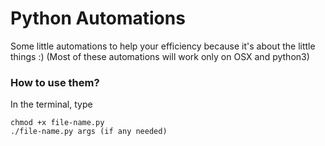 # Python Automations
Some little automations to help your efficiency because it's about the little
things :)
(Most of these automations will work only on OSX and python3)

### How to use them?
In the terminal, type
```
chmod +x file-name.py
./file-name.py args (if any needed)
```
